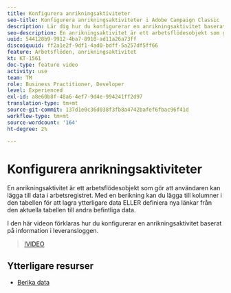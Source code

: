 ```yaml
---
title: Konfigurera anrikningsaktiviteter
seo-title: Konfigurera anrikningsaktiviteter i Adobe Campaign Classic
description: Lär dig hur du konfigurerar en anrikningsaktivitet baserat på information i leveransloggen.
seo-description: En anrikningsaktivitet är ett arbetsflödesobjekt som gör att användaren kan lägga till data i arbetsregistret. Med en berikning kan du lägga till kolumner i den tabellen för att lagra ytterligare data ELLER definiera nya länkar från den aktuella tabellen till andra befintliga data.   I den här videon förklaras hur du konfigurerar en anrikningsaktivitet baserat på information i leveransloggen.
uuid: 544128b9-9912-4ba7-8910-ad11a26a73ff
discoiquuid: ff2a1e2f-9df1-4ad0-bdff-5a257df5ff66
feature: Arbetsflöden, anrikningsaktivitet
kt: KT-1561
doc-type: feature video
activity: use
team: TM
role: Business Practitioner, Developer
level: Experienced
exl-id: a8e60b8f-48a6-4ef7-9d4e-994241ff2d97
translation-type: tm+mt
source-git-commit: 137d1e0c36d038f3fb8a4742bafef6fbac96f41d
workflow-type: tm+mt
source-wordcount: '164'
ht-degree: 2%

---
```


# Konfigurera anrikningsaktiviteter

En anrikningsaktivitet är ett arbetsflödesobjekt som gör att användaren kan lägga till data i arbetsregistret. Med en berikning kan du lägga till kolumner i den tabellen för att lagra ytterligare data ELLER definiera nya länkar från den aktuella tabellen till andra befintliga data.

I den här videon förklaras hur du konfigurerar en anrikningsaktivitet baserat på information i leveransloggen.

>[!VIDEO](https://video.tv.adobe.com/v/25193?quality=12)

## Ytterligare resurser

- [Berika data](https://docs.adobe.com/content/help/en/campaign-classic/using/automating-with-workflows/use-cases/enriching-data.html)
